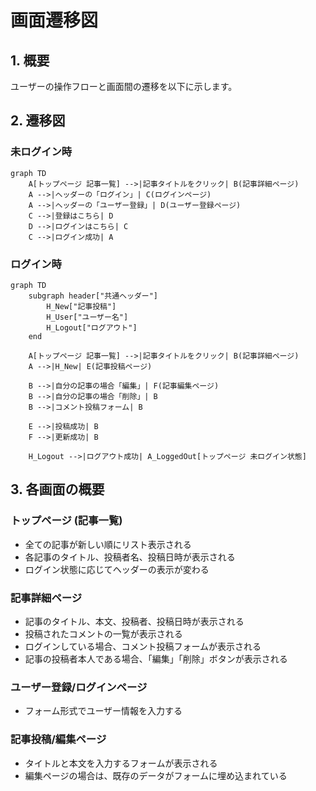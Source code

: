 # 画面遷移図

## 1. 概要

ユーザーの操作フローと画面間の遷移を以下に示します。

## 2. 遷移図

### 未ログイン時

```mermaid
graph TD
    A[トップページ 記事一覧] -->|記事タイトルをクリック| B(記事詳細ページ)
    A -->|ヘッダーの「ログイン」| C(ログインページ)
    A -->|ヘッダーの「ユーザー登録」| D(ユーザー登録ページ)
    C -->|登録はこちら| D
    D -->|ログインはこちら| C
    C -->|ログイン成功| A
```

### ログイン時

```mermaid
graph TD
    subgraph header["共通ヘッダー"]
        H_New["記事投稿"]
        H_User["ユーザー名"]
        H_Logout["ログアウト"]
    end

    A[トップページ 記事一覧] -->|記事タイトルをクリック| B(記事詳細ページ)
    A -->|H_New| E(記事投稿ページ)

    B -->|自分の記事の場合「編集」| F(記事編集ページ)
    B -->|自分の記事の場合「削除」| B
    B -->|コメント投稿フォーム| B

    E -->|投稿成功| B
    F -->|更新成功| B

    H_Logout -->|ログアウト成功| A_LoggedOut[トップページ 未ログイン状態]
```

## 3. 各画面の概要

### トップページ (記事一覧)

- 全ての記事が新しい順にリスト表示される
- 各記事のタイトル、投稿者名、投稿日時が表示される
- ログイン状態に応じてヘッダーの表示が変わる

### 記事詳細ページ

- 記事のタイトル、本文、投稿者、投稿日時が表示される
- 投稿されたコメントの一覧が表示される
- ログインしている場合、コメント投稿フォームが表示される
- 記事の投稿者本人である場合、「編集」「削除」ボタンが表示される

### ユーザー登録/ログインページ

- フォーム形式でユーザー情報を入力する

### 記事投稿/編集ページ

- タイトルと本文を入力するフォームが表示される
- 編集ページの場合は、既存のデータがフォームに埋め込まれている
